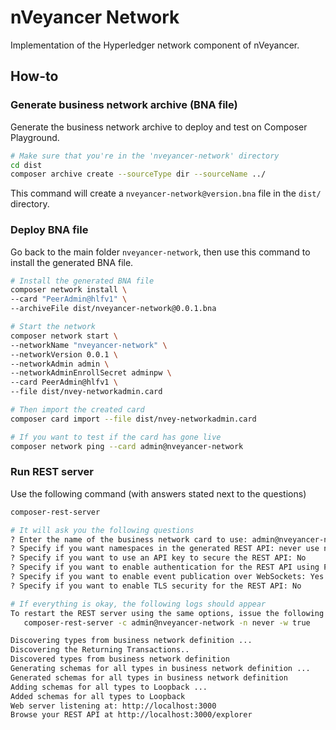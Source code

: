 # nVeyancer Network

Implementation of the Hyperledger network component of nVeyancer.

## How-to

### Generate business network archive (BNA file)

Generate the business network archive to deploy and test on Composer Playground.

```sh
# Make sure that you're in the 'nveyancer-network' directory
cd dist
composer archive create --sourceType dir --sourceName ../
```

This command will create a `nveyancer-network@version.bna` file in the `dist/` directory.

### Deploy BNA file

Go back to the main folder `nveyancer-network`, then use this command to install the generated
BNA file.

```sh
# Install the generated BNA file
composer network install \
--card "PeerAdmin@hlfv1" \
--archiveFile dist/nveyancer-network@0.0.1.bna

# Start the network
composer network start \
--networkName "nveyancer-network" \
--networkVersion 0.0.1 \
--networkAdmin admin \
--networkAdminEnrollSecret adminpw \
--card PeerAdmin@hlfv1 \
--file dist/nvey-networkadmin.card

# Then import the created card
composer card import --file dist/nvey-networkadmin.card

# If you want to test if the card has gone live
composer network ping --card admin@nveyancer-network
```

### Run REST server

Use the following command (with answers stated next to the questions)

```sh
composer-rest-server

# It will ask you the following questions
? Enter the name of the business network card to use: admin@nveyancer-network
? Specify if you want namespaces in the generated REST API: never use namespaces
? Specify if you want to use an API key to secure the REST API: No
? Specify if you want to enable authentication for the REST API using Passport: No
? Specify if you want to enable event publication over WebSockets: Yes
? Specify if you want to enable TLS security for the REST API: No

# If everything is okay, the following logs should appear
To restart the REST server using the same options, issue the following command:
   composer-rest-server -c admin@nveyancer-network -n never -w true

Discovering types from business network definition ...
Discovering the Returning Transactions..
Discovered types from business network definition
Generating schemas for all types in business network definition ...
Generated schemas for all types in business network definition
Adding schemas for all types to Loopback ...
Added schemas for all types to Loopback
Web server listening at: http://localhost:3000
Browse your REST API at http://localhost:3000/explorer
```
